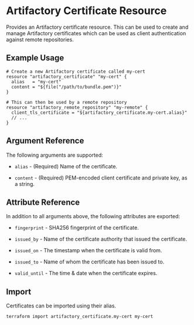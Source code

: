 # Artifactory Certificate Resource

Provides an Artifactory certificate resource. This can be used to create and manage Artifactory certificates which can be used as client authentication against remote repositories.

## Example Usage

```hcl
# Create a new Artifactory certificate called my-cert
resource "artifactory_certificate" "my-cert" {
  alias   = "my-cert"
  content = "${file("/path/to/bundle.pem")}"
}

# This can then be used by a remote repository
resource "artifactory_remote_repository" "my-remote" {
  client_tls_certificate = "${artifactory_certificate.my-cert.alias}"
  // ...
}
```

## Argument Reference

The following arguments are supported:

* `alias` - (Required) Name of the certificate.

* `content` - (Required) PEM-encoded client certificate and private key, as a string.

## Attribute Reference

In addition to all arguments above, the following attributes are exported:

* `fingerprint` - SHA256 fingerprint of the certificate.

* `issued_by` - Name of the certificate authority that issued the certificate.

* `issued_on` - The timestamp when the certificate is valid from.

* `issued_to` - Name of whom the certificate has been issued to.

* `valid_until` - The time & date when the certificate expires.

## Import

Certificates can be imported using their alias.

```
terraform import artifactory_certificate.my-cert my-cert
```
